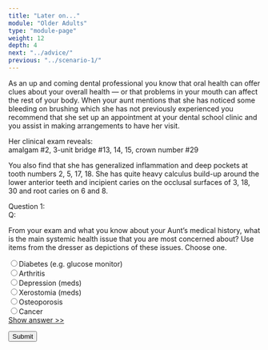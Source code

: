 ```yaml
---
title: "Later on..."
module: "Older Adults"
type: "module-page"
weight: 12
depth: 4
next: "../advice/"
previous: "../scenario-1/"
---
```

<form method="post" action="."><div class="pageblock"><p>As an up and coming dental professional you know that oral health can offer clues about your overall health — or that problems in your mouth can affect the rest of your body. When your aunt mentions that she has noticed some bleeding on brushing which she has not previously experienced you recommend that she set up an appointment at your dental school clinic and you assist in making arrangements to have her visit. </p>
<p>Her clinical exam reveals: <br/>
amalgam #2, 3-unit bridge #13, 14, 15, crown number #29</p>
<p>You also find that she has generalized inflammation and deep pockets at tooth numbers 2, 5, 17, 18. She has quite heavy calculus build-up around the lower anterior teeth and incipient caries on the occlusal surfaces of 3, 18, 30 and root caries on 6 and 8. </p>
</div><div class="pageblock response-prioritized">







  


<div class="cases"><div class="casetitle">Question 1:</div><div class="casecontent"><div class="casequestion"><div class="casequestion-text clearfix"><div class="q-mod5">Q:</div><div class="question-text"><p>From your exam and what you know about your Aunt’s medical history, what is the main systemic health issue that you are most concerned about? Use items from the dresser as depictions of these issues. Choose one.</p></div></div><form id="form-149" method="post"><div class="selection-list"><div><input name="question149" value="Diabetes (e.g. glucose monitor)" type="radio" />Diabetes (e.g. glucose monitor)</div><div><input name="question149" value="Arthritis" type="radio" />Arthritis</div><div><input name="question149" value="Depression (meds)" type="radio" />Depression (meds)</div><div><input name="question149" value="Xerostomia (meds)" type="radio" />Xerostomia (meds)</div><div><input name="question149" value="Osteoporosis" type="radio" />Osteoporosis</div><div><input name="question149" value="Cancer" type="radio" />Cancer</div></div></form></div><div class="casesanswerdisplay"><a href="#q149" class="moretoggle">Show answer &gt;&gt;</a><div id="q149" class="toggleable" style="display: none"><p><i>The correct answer is A:</i><div class="casequestionexplanation"></div></p></div></div></div></div>



  <script src="/media/quizblock/js/quizshow.js"></script>



</div><div class="submit-container"><input class="btn btn-info btn-submit-section" type="submit" value="Submit" /></div></form>